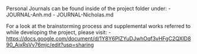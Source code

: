 Personal Journals can be found inside of the project folder under:
    - JOURNAL-Anh.md
    - JOURNAL-Nicholas.md

For a look at the brainstorming process and supplemental works referred to
while developing the project, please visit:
    - https://docs.google.com/document/d/1Y8Y6PIZYuDJwhOqf3vHFgC2QXlD890_AixRsVv76mjc/edit?usp=sharing

